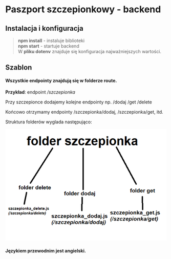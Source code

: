# Paszport szczepionkowy - backend
## Instalacja i konfiguracja

> **npm install** - instaluje biblioteki  
> **npm start** - startuje backend  
> W **pliku dotenv** znajduje się konfiguracja najważniejszych wartości.  
## Szablon
#### Wszystkie endpointy znajdują się w folderze route.

**Przykład**: endpoint */szczepionka*  

Przy szczepionce dodajemy kolejne endpointy np. /dodaj /get /delete   
  
Końcowo otrzymamy endpointy /szczepionka/dodaj, /szczepionka/get, itd.  

Struktura folderów wyglada następująco:  
   
![zdjecie ze struktura](readme.png)  

#### Językiem przewodnim jest angielski.  
